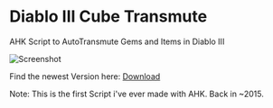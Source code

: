 # Diablo III Cube Transmute
AHK Script to AutoTransmute Gems and Items in Diablo III

![Screenshot](http://i.epvpimg.com/jze3cab.png)

Find the newest Version here: 
[Download](https://github.com/blagyyy-tools/blagyyyClient/releases)

Note: This is the first Script i've ever made with AHK. Back in ~2015.